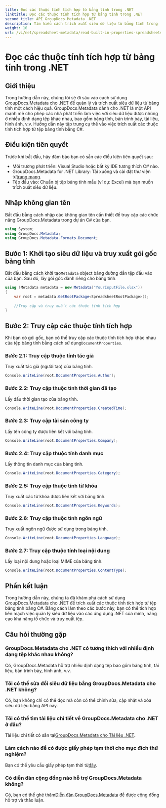```yaml
---
title: Đọc các thuộc tính tích hợp từ bảng tính trong .NET
linktitle: Đọc các thuộc tính tích hợp từ bảng tính trong .NET
second_title: API GroupDocs.Metadata .NET
description: Tìm hiểu cách trích xuất siêu dữ liệu từ bảng tính trong .NET bằng GroupDocs.Metadata, nâng cao khả năng tổ chức và quản lý tài liệu trong ứng dụng của bạn.
weight: 10
url: /vi/net/spreadsheet-metadata/read-built-in-properties-spreadsheets/
---
```


# Đọc các thuộc tính tích hợp từ bảng tính trong .NET

## Giới thiệu
Trong hướng dẫn này, chúng tôi sẽ đi sâu vào cách sử dụng GroupDocs.Metadata cho .NET để quản lý và trích xuất siêu dữ liệu từ bảng tính một cách hiệu quả. GroupDocs.Metadata dành cho .NET là một API mạnh mẽ cho phép các nhà phát triển làm việc với siêu dữ liệu được nhúng ở nhiều định dạng tệp khác nhau, bao gồm bảng tính, bản trình bày, tài liệu, hình ảnh, v.v. Hướng dẫn này tập trung cụ thể vào việc trích xuất các thuộc tính tích hợp từ tệp bảng tính bằng C#.
## Điều kiện tiên quyết
Trước khi bắt đầu, hãy đảm bảo bạn có sẵn các điều kiện tiên quyết sau:
- Môi trường phát triển: Visual Studio hoặc bất kỳ IDE tương thích C# nào.
-  GroupDocs.Metadata for .NET Library: Tải xuống và cài đặt thư viện từ[trang mạng](https://releases.groupdocs.com/metadata/net/).
- Tệp đầu vào: Chuẩn bị tệp bảng tính mẫu (ví dụ: Excel) mà bạn muốn trích xuất siêu dữ liệu.

## Nhập không gian tên
Bắt đầu bằng cách nhập các không gian tên cần thiết để truy cập các chức năng GroupDocs.Metadata trong dự án C# của bạn.
```csharp
using System;
using GroupDocs.Metadata;
using GroupDocs.Metadata.Formats.Document;
```
## Bước 1: Khởi tạo siêu dữ liệu và truy xuất gói gốc bảng tính
 Bắt đầu bằng cách khởi tạo`Metadata` object bằng đường dẫn tệp đầu vào của bạn. Sau đó, lấy gói gốc dành riêng cho bảng tính.
```csharp
using (Metadata metadata = new Metadata("YourInputFile.xlsx"))
{
    var root = metadata.GetRootPackage<SpreadsheetRootPackage>();
    
    //Truy cập và truy xuất các thuộc tính tích hợp
}
```
## Bước 2: Truy cập các thuộc tính tích hợp
 Khi bạn có gói gốc, bạn có thể truy cập các thuộc tính tích hợp khác nhau của tệp bảng tính bằng cách sử dụng`DocumentProperties`.
### Bước 2.1: Truy cập thuộc tính tác giả
Truy xuất tác giả (người tạo) của bảng tính.
```csharp
Console.WriteLine(root.DocumentProperties.Author);
```
### Bước 2.2: Truy cập thuộc tính thời gian đã tạo
Lấy dấu thời gian tạo của bảng tính.
```csharp
Console.WriteLine(root.DocumentProperties.CreatedTime);
```
### Bước 2.3: Truy cập tài sản công ty
Lấy tên công ty được liên kết với bảng tính.
```csharp
Console.WriteLine(root.DocumentProperties.Company);
```
### Bước 2.4: Truy cập thuộc tính danh mục
Lấy thông tin danh mục của bảng tính.
```csharp
Console.WriteLine(root.DocumentProperties.Category);
```
### Bước 2.5: Truy cập thuộc tính từ khóa
Truy xuất các từ khóa được liên kết với bảng tính.
```csharp
Console.WriteLine(root.DocumentProperties.Keywords);
```
### Bước 2.6: Truy cập thuộc tính ngôn ngữ
Truy xuất ngôn ngữ được sử dụng trong bảng tính.
```csharp
Console.WriteLine(root.DocumentProperties.Language);
```
### Bước 2.7: Truy cập thuộc tính loại nội dung
Lấy loại nội dung hoặc loại MIME của bảng tính.
```csharp
Console.WriteLine(root.DocumentProperties.ContentType);
```

## Phần kết luận
Trong hướng dẫn này, chúng ta đã khám phá cách sử dụng GroupDocs.Metadata cho .NET để trích xuất các thuộc tính tích hợp từ tệp bảng tính bằng C#. Bằng cách làm theo các bước này, bạn có thể tích hợp liền mạch việc quản lý siêu dữ liệu vào các ứng dụng .NET của mình, nâng cao khả năng tổ chức và truy xuất tệp.

## Câu hỏi thường gặp
### GroupDocs.Metadata cho .NET có tương thích với nhiều định dạng tệp khác nhau không?
Có, GroupDocs.Metadata hỗ trợ nhiều định dạng tệp bao gồm bảng tính, tài liệu, bản trình bày, hình ảnh, v.v.
### Tôi có thể sửa đổi siêu dữ liệu bằng GroupDocs.Metadata cho .NET không?
Có, bạn không chỉ có thể đọc mà còn có thể chỉnh sửa, cập nhật và xóa siêu dữ liệu bằng API này.
### Tôi có thể tìm tài liệu chi tiết về GroupDocs.Metadata cho .NET ở đâu?
 Tài liệu chi tiết có sẵn tại[GroupDocs.Metadata cho Tài liệu .NET](https://tutorials.groupdocs.com/metadata/net/).
### Làm cách nào để có được giấy phép tạm thời cho mục đích thử nghiệm?
 Bạn có thể yêu cầu giấy phép tạm thời từ[đây](https://purchase.groupdocs.com/temporary-license/).
### Có diễn đàn cộng đồng nào hỗ trợ GroupDocs.Metadata không?
 Có, bạn có thể ghé thăm[Diễn đàn GroupDocs.Metadata](https://forum.groupdocs.com/c/metadata/14) để được cộng đồng hỗ trợ và thảo luận.